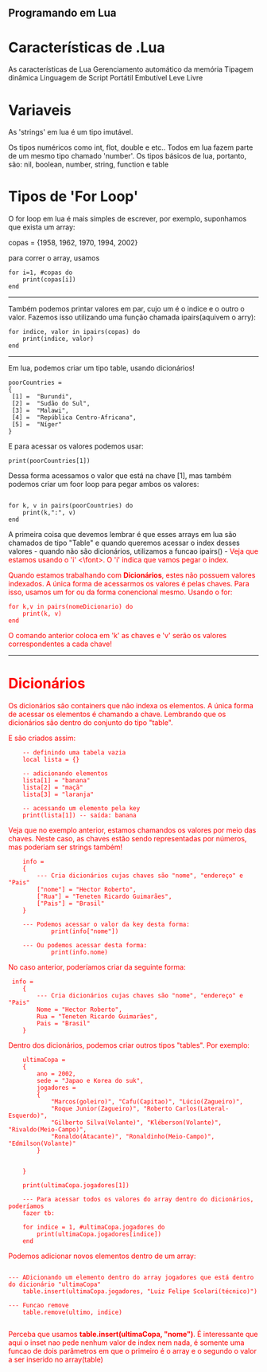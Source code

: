 ## Programando em Lua
# Características de .Lua
As características de Lua
Gerenciamento automático da memória
Tipagem dinâmica
Linguagem de Script
Portátil
Embutível
Leve
Livre

# Variaveis
As 'strings' em lua é um tipo imutável.

Os tipos numéricos como int, flot, double e etc.. Todos em lua fazem parte de um mesmo
tipo chamado 'number'.
Os tipos básicos de lua, portanto, são:
nil, boolean, number, string, function e table

# Tipos de 'For Loop'
O for loop em lua é mais simples de escrever, por exemplo, suponhamos que exista um array:

copas = {1958, 1962, 1970, 1994, 2002}

para correr o array, usamos
~~~
for i=1, #copas do
    print(copas[i])
end
~~~
---
Também podemos printar valores em par, cujo um é o indice e o outro o valor. Fazemos isso utilizando uma função chamada ipairs(aquivem o arry):

~~~
for indice, valor in ipairs(copas) do
    print(indice, valor)
end
~~~

---
Em lua, podemos criar um tipo table, usando dicionários!
~~~
poorCountries = 
{
 [1] =  "Burundi", 
 [2] =  "Sudão do Sul", 
 [3] =  "Malawi", 
 [4] =  "República Centro-Africana", 
 [5] =  "Níger"
}
~~~

E para acessar os valores podemos usar: 
~~~
print(poorCountries[1])
~~~
Dessa forma acessamos o valor que está na chave [1], mas também podemos criar um foor loop para pegar ambos os valores:
~~~

for k, v in pairs(poorCountries) do
    print(k,":", v)
end

~~~

A primeira coisa que devemos lembrar é que esses arrays em lua são chamados de tipo "Table" e quando queremos acessar o index desses valores - quando não são dicionários, utilizamos a funcao ipairs() - <font color="red"> Veja que estamos usando o 'i' <\font>. O 'i' indica que vamos pegar o index.

Quando estamos trabalhando com **Dicionários**, estes não possuem valores indexados. A única forma de acessarmos os valores é pelas chaves. Para isso, usamos um for ou da forma conencional mesmo. Usando o for:

~~~
for k,v in pairs(nomeDicionario) do
    print(k, v)
end
~~~

O comando anterior coloca em 'k' as chaves e 'v' serão os valores correspondentes a cada chave!

---

# Dicionários

Os dicionários são containers que não indexa os elementos. A única forma de acessar os elementos é chamando a chave. Lembrando que os dicionários são dentro do conjunto do tipo "table".

E são criados assim:

~~~
    -- definindo uma tabela vazia
    local lista = {}

    -- adicionando elementos
    lista[1] = "banana"
    lista[2] = "maçã"
    lista[3] = "laranja"

    -- acessando um elemento pela key 
    print(lista[1]) -- saída: banana

~~~

Veja que no exemplo anterior, estamos chamandos os valores por meio das chaves. Neste caso, as chaves estão sendo representadas por números, mas poderiam ser strings também!

~~~
    info = 
    {
        --- Cria dicionários cujas chaves são "nome", "endereço" e "Pais"
        ["nome"] = "Hector Roberto",
        ["Rua"] = "Teneten Ricardo Guimarães",
        ["Pais"] = "Brasil"
    }

    --- Podemos acessar o valor da key desta forma:
            print(info["nome"])

    --- Ou podemos acessar desta forma:
            print(info.nome)
~~~

No caso anterior, poderíamos criar da seguinte forma:

~~~
 info = 
    {
        --- Cria dicionários cujas chaves são "nome", "endereço" e "Pais"
        Nome = "Hector Roberto",
        Rua = "Teneten Ricardo Guimarães",
        Pais = "Brasil"
    }
~~~

Dentro dos dicionários, podemos criar outros tipos "tables". Por exemplo:

~~~
    ultimaCopa = 
    {
        ano = 2002,
        sede = "Japao e Korea do suk",
        jogadores = 
        {
            "Marcos(goleiro)", "Cafu(Capitao)", "Lúcio(Zagueiro)",
            "Roque Junior(Zagueiro)", "Roberto Carlos(Lateral-Esquerdo)",
            "Gilberto Silva(Volante)", "Kléberson(Volante)", "Rivaldo(Meio-Campo)",
            "Ronaldo(Atacante)", "Ronaldinho(Meio-Campo)", "Edmilson(Volante)"
        }


    }

    print(ultimaCopa.jogadores[1])

    --- Para acessar todos os valores do array dentro do dicionários, poderíamos 
    fazer tb:

    for indice = 1, #ultimaCopa.jogadores do
        print(ultimaCopa.jogadores[indice])
    end

~~~

Podemos adicionar novos elementos dentro de um array:

~~~

--- ADicionando um elemento dentro do array jogadores que está dentro do dicionário "ultimaCopa"
    table.insert(ultimaCopa.jogadores, "Luiz Felipe Scolari(técnico)")

--- Funcao remove
    table.remove(ultimo, indice)
    
~~~

Perceba que usamos **table.insert(ultimaCopa, "nome")**. É interessante que aqui o inset nao pede nenhum valor de index nem nada, é somente uma funcao de dois parâmetros em que o primeiro é o array e o segundo o valor a ser inserido no array(table)



